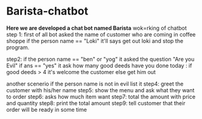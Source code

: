 # Barista-chatbot
**Here we are developed a chat bot named Barista**
wok=rking of chatbot 
step 1: first of all bot asked the name of customer who are coming in coffee shoppe
if the person name == "Loki"
it'll says get out loki and stop the program.

step2: if the person name == "ben" or "yog" 
it asked the question "Are you Evil" 
if ans == "yes"
it ask how many good deeds have you done today : if good deeds > 4
it's welcome the customer else get him out

another scenerio if the person name is not in evil list it 
step4: greet the customer with his/her name
step5: show the menu and ask what they want to order
step6: asks how much item want
step7: total the amount with price and quantity
step8: print the total amount
step9: tell customer that their order will be ready in some time
